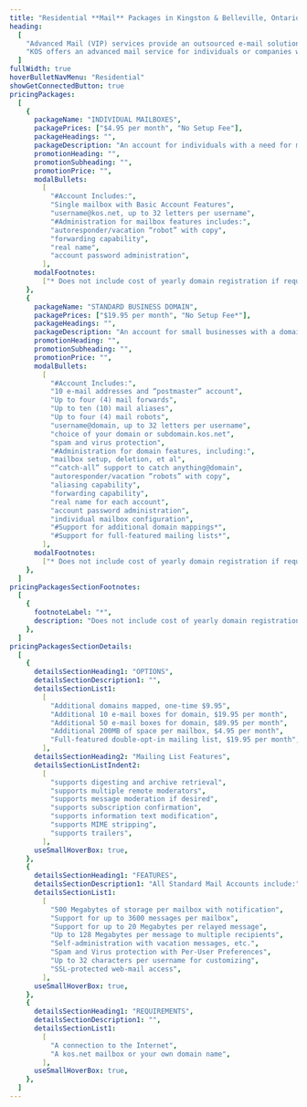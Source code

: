 ```yaml
---
title: "Residential **Mail** Packages in Kingston & Belleville, Ontario"
heading:
  [
    "Advanced Mail (VIP) services provide an outsourced e-mail solution with scalability, security and performance required by businesses that wish to offload the costs of company mail services to their ISP. This service offers remote relaying using authentication, large mailboxes, web-based domain administration, SSL support for security, as well as an advanced suite of mail protection from viruses and unsolicited bulk email. Also available for individual mailboxes.",
    "KOS offers an advanced mail service for individuals or companies who wish to administrate their own mail with a secured web service, and who have the need for larger attachments and/or mailboxes than standard accounts include. This service offers an economical way to outsource corporate e-mail.",
  ]
fullWidth: true
hoverBulletNavMenu: "Residential"
showGetConnectedButton: true
pricingPackages:
  [
    {
      packageName: "INDIVIDUAL MAILBOXES",
      packagePrices: ["$4.95 per month", "No Setup Fee"],
      packageHeadings: "",
      packageDescription: "An account for individuals with a need for more e-mail boxes than are included in a standard account.",
      promotionHeading: "",
      promotionSubheading: "",
      promotionPrice: "",
      modalBullets:
        [
          "#Account Includes:",
          "Single mailbox with Basic Account Features",
          "username@kos.net, up to 32 letters per username",
          "#Administration for mailbox features includes:",
          "autoresponder/vacation “robot” with copy",
          "forwarding capability",
          "real name",
          "account password administration",
        ],
      modalFootnotes:
        ["* Does not include cost of yearly domain registration if required"],
    },
    {
      packageName: "STANDARD BUSINESS DOMAIN",
      packagePrices: ["$19.95 per month", "No Setup Fee*"],
      packageHeadings: "",
      packageDescription: "An account for small businesses with a domain (or a subdomain.kos.net address) with a need for a additional e-mail addresses using their own domain. Features “postmaster” accounts for monitoring bounces and administration of all mailboxes.",
      promotionHeading: "",
      promotionSubheading: "",
      promotionPrice: "",
      modalBullets:
        [
          "#Account Includes:",
          "10 e-mail addresses and “postmaster” account",
          "Up to four (4) mail forwards",
          "Up to ten (10) mail aliases",
          "Up to four (4) mail robots",
          "username@domain, up to 32 letters per username",
          "choice of your domain or subdomain.kos.net",
          "spam and virus protection",
          "#Administration for domain features, including:",
          "mailbox setup, deletion, et al",
          "“catch-all” support to catch anything@domain",
          "autoresponder/vacation “robots” with copy",
          "aliasing capability",
          "forwarding capability",
          "real name for each account",
          "account password administration",
          "individual mailbox configuration",
          "#Support for additional domain mappings*",
          "#Support for full-featured mailing lists*",
        ],
      modalFootnotes:
        ["* Does not include cost of yearly domain registration if required"],
    },
  ]
pricingPackagesSectionFootnotes:
  [
    {
      footnoteLabel: "*",
      description: "Does not include cost of yearly domain registration if required",
    },
  ]
pricingPackagesSectionDetails:
  [
    {
      detailsSectionHeading1: "OPTIONS",
      detailsSectionDescription1: "",
      detailsSectionList1:
        [
          "Additional domains mapped, one-time $9.95",
          "Additional 10 e-mail boxes for domain, $19.95 per month",
          "Additional 50 e-mail boxes for domain, $89.95 per month",
          "Additional 200MB of space per mailbox, $4.95 per month",
          "Full-featured double-opt-in mailing list, $19.95 per month",
        ],
      detailsSectionHeading2: "Mailing List Features",
      detailsSectionListIndent2:
        [
          "supports digesting and archive retrieval",
          "supports multiple remote moderators",
          "supports message moderation if desired",
          "supports subscription confirmation",
          "supports information text modification",
          "supports MIME stripping",
          "supports trailers",
        ],
      useSmallHoverBox: true,
    },
    {
      detailsSectionHeading1: "FEATURES",
      detailsSectionDescription1: "All Standard Mail Accounts include:",
      detailsSectionList1:
        [
          "500 Megabytes of storage per mailbox with notification",
          "Support for up to 3600 messages per mailbox",
          "Support for up to 20 Megabytes per relayed message",
          "Up to 128 Megabytes per message to multiple recipients",
          "Self-administration with vacation messages, etc.",
          "Spam and Virus protection with Per-User Preferences",
          "Up to 32 characters per username for customizing",
          "SSL-protected web-mail access",
        ],
      useSmallHoverBox: true,
    },
    {
      detailsSectionHeading1: "REQUIREMENTS",
      detailsSectionDescription1: "",
      detailsSectionList1:
        [
          "A connection to the Internet",
          "A kos.net mailbox or your own domain name",
        ],
      useSmallHoverBox: true,
    },
  ]
---
```

